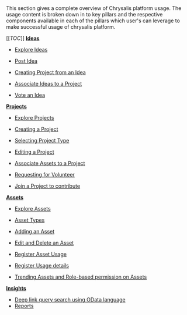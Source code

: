 
</br>
</br>
</br>
</br>
 
This section gives a complete overview of Chrysalis platform usage. The usage content is broken down in to key pillars and the respective components available in each of the pillars which user's can leverage to make successful usage of chrysalis platform.

[[_TOC_]]
**[Ideas](/Using-Chrysalis/Ideas)**

- [Explore Ideas](/Using-Chrysalis/Ideas/Explore-Ideas)

- [Post Idea](/Using-Chrysalis/Ideas/Post-Idea)

- [Creating Project from an Idea](/Using-Chrysalis/Ideas/Creating-Project-from-an-Idea)

- [Associate Ideas to a Project](/Using-Chrysalis/Projects/Associate-Assets-to-a-Project)


- [Vote an Idea](/Using-Chrysalis/Ideas/Vote-an-Idea)

**[Projects](/Using-Chrysalis/Projects)**

- [Explore Projects](/Using-Chrysalis/Projects/Explore-Projects)

- [Creating a Project](/Using-Chrysalis/Projects/Creating-a-Project)

- [Selecting Project Type](/Using-Chrysalis/Projects/Selecting-Project-Type)

- [Editing a Project](/Using-Chrysalis/Projects/Editing-a-Project)

- [Associate Assets to a Project](/Using-Chrysalis/Projects/Associate-Assets-to-a-Project)

- [Requesting for Volunteer](/Using-Chrysalis/Projects/Requesting-for-Volunteer)

- [Join a Project to contribute](/Using-Chrysalis/Projects/Join-a-Project)


**[Assets](/Using-Chrysalis/Assets)**

- [Explore Assets](/Using-Chrysalis/Assets/Explore-Assets)

- [Asset Types](/Using-Chrysalis/Assets/Asset-Types)

- [Adding an Asset](/Using-Chrysalis/Assets/Adding-an-Asset)

- [Edit and Delete an Asset](/Using-Chrysalis/Assets/Edit-and-Delete-an-Asset)

- [Register Asset Usage](/Using-Chrysalis/Assets/Register-Asset-Usage)

- [Register Usage details](/Using-Chrysalis/Assets/Register-Usage-details)

- [Trending Assets and Role-based permission on Assets](/Using-Chrysalis/Assets/Trending-Assets-and-Role%2Dbased-permission-on-Assets)

**[Insights](/Using-Chrysalis/Insights)**

- [Deep link query search using OData language](/Using-Chrysalis/Insights/Deep-link-query-search-using-OData-languague)
- [Reports](/Using-Chrysalis/Insights/Reports) 



</br>
</br>
</br>
